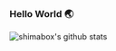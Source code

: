 ### Hello World :earth_asia:

![shimabox's github stats](https://github-readme-stats.vercel.app/api?username=shimabox&show_icons=true&count_private=true)
